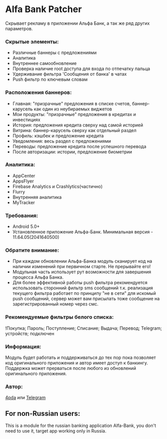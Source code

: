 # Alfa Bank Patcher
Скрывает рекламу в приложении Альфа Банк, а так же ряд других параметров.

### Скрытые элементы:
- Различные баннеры с предложениями
- Аналитика
- Внутреннее самообновление
- Проверка наличие root доступа для входа по отпечатку пальца
- Удерживание фильтра 'Сообщения от банка' в чатах
- Push фильтр по ключевым словам

### Расположения баннеров:
- Главная: "призрачные" предложения в списке счетов, баннер-карусель как один из неубираемых виджетов
- Мои продукты: "призрачные" предложения в кредитах и инвестициях
- История:  предложения кредита сверху над самой историей
- Витрина: баннер-карусель сверху как отдельный раздел
- Профиль: кэшбек и предложение кредита
- Уведомления: весь раздел с предложениями
- Переводы: предложение кредита после успешного перевода
- После авторизации: истории, предложение биометрии

### Аналитика:
- AppCenter
- AppsFlyer
- Firebase Analytics и Crashlytics(частично)
- Flurry
- Внутренняя аналитика
- MyTracker

### Требования:
- Android 5.0+
- Установленное приложение Альфа-Банк. Минимальная версия - 11.64.05(2041640500)

### Обратите внимание:
- При каждом обновлении Альфа-Банка модуль сканирует код на наличии изменений при первичном старте. Не прерывайте его!
- Модульная часть использует рут возможности для завершения процесса Альфа Банка.
- Для более эффективной работы push фильтра рекомендуется использовать сторонний фильтр sms сообщений т.к. реализация текущего фильтра работает по принципу "не в сети" для искомый push сообщений, сервер может вам присылать тоже сообщение на зарегистрированный номер через смс.

### Рекомендуемые фильтры белого списка:
!Покупка; Пароль; Поступление; Списание; Выдача; Перевод; Telegram; устройств; подключен

### Информация:
Модуль будет работать и поддерживаться до тех пор пока позволяет код оригинального приложения и автор имеет доступ к банкингу. Поддержка может прерваться после любого из обновлений оригинального приложения.

### Автор: 
[4pda](https://4pda.to/forum/index.php?showtopic=603033&view=findpost&p=117766501) или [Telegram](https://t.me/Blue_cat1)


## For non-Russian users:
This is a module for the russian banking application Alfa-Bank, you don't need to use it, target app working only in Russia.
